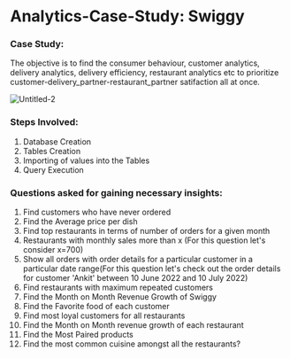 # Analytics-Case-Study: Swiggy

### Case Study:
The objective is to find the consumer behaviour, customer analytics, delivery analytics, delivery efficiency, restaurant analytics etc to prioritize customer-delivery_partner-restaurant_partner satifaction all at once.

![Untitled-2](https://github.com/SamienRaahhat/Swiggy-Customer-Analytics-Case-Study/assets/145576062/2ba761cb-84f6-4081-aa08-dfaae0d82437)

### Steps Involved:
1) Database Creation
2) Tables Creation
3) Importing of values into the Tables
4) Query Execution


### Questions asked for gaining necessary insights:
1) Find customers who have never ordered
2) Find the Average price per dish
3) Find top restaurants in terms of number of orders for a given month
4) Restaurants with monthly sales more than x (For this question let's consider x=700)
5) Show all orders with order details for a particular customer in a particular date range(For this question let's check out the order details for customer 'Ankit' between 10 June 2022 and 10 July 2022)
6) Find restaurants with maximum repeated customers
7) Find the Month on Month Revenue Growth of Swiggy
8) Find the Favorite food of each customer
9) Find most loyal customers for all restaurants
10) Find the Month on Month revenue growth of each restaurant
11) Find the Most Paired products
12) Find the most common cuisine amongst all the restaurants? 
